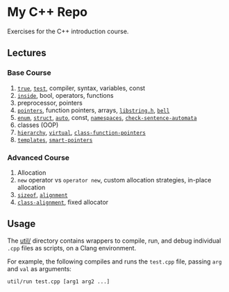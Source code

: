 # My C++ Repo

Exercises for the C++ introduction course.


## Lectures

### Base Course

1. [`true`](base/true.cpp), [`test`](base/test.cpp), compiler, syntax, variables, const
2. [`inside`](base/inside.cpp), bool, operators, functions
3. preprocessor, pointers
4. [`pointers`](base/pointers.cpp), function pointers, arrays, [`libstring.h`](base/libstring.h), [`bell`](base/bell.cpp)
5. [`enum`](base/enum.cpp),
  [`struct`](base/struct.cpp),
  [`auto`](base/auto.cpp),
  const,
  [`namespaces`](base/namespaces.cpp),
  [`check-sentence-automata`](base/check-sentence.cpp)
6. classes (OOP)
7. [`hierarchy`](base/hierarchy.cpp), [`virtual`](base/virtual.cpp), [`class-function-pointers`](base/class-function-pointers.cpp)
8. [`templates`](base/templates.cpp), [`smart-pointers`](base/smart-ptr.cpp)

### Advanced Course

1. Allocation
2. `new` operator vs `operator new`, custom allocation strategies, in-place allocation
3. [`sizeof`](advanced/sizeof.cpp), [`alignment`](advanced/alignment.cpp)
4. [`class-alignment`](advanced/class-alignment.cpp), fixed allocator

## Usage

The [util/](util) directory contains wrappers to compile, run, and debug individual `.cpp` files as scripts, on a Clang environment.

For example,
the following compiles and runs the `test.cpp` file, passing `arg` and `val` as arguments:

```sh
util/run test.cpp [arg1 arg2 ...]
```

